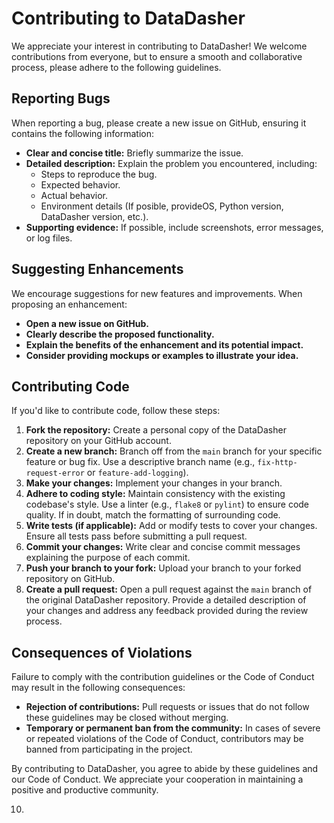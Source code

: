 # Contributing to DataDasher

We appreciate your interest in contributing to DataDasher! We welcome contributions from everyone, but to ensure a smooth and collaborative process, please adhere to the following guidelines.

## Reporting Bugs

When reporting a bug, please create a new issue on GitHub, ensuring it contains the following information:

* **Clear and concise title:** Briefly summarize the issue.
* **Detailed description:** Explain the problem you encountered, including:
    * Steps to reproduce the bug.
    * Expected behavior.
    * Actual behavior. 
    * Environment details (If posible, provideOS, Python version, DataDasher version, etc.).
* **Supporting evidence:** If possible, include screenshots, error messages, or log files.

## Suggesting Enhancements

We encourage suggestions for new features and improvements. When proposing an enhancement:

* **Open a new issue on GitHub.**
* **Clearly describe the proposed functionality.**
* **Explain the benefits of the enhancement and its potential impact.**
* **Consider providing mockups or examples to illustrate your idea.**

## Contributing Code

If you'd like to contribute code, follow these steps:

1. **Fork the repository:** Create a personal copy of the DataDasher repository on your GitHub account.
2. **Create a new branch:** Branch off from the `main` branch for your specific feature or bug fix. Use a descriptive branch name (e.g., `fix-http-request-error` or `feature-add-logging`).
3. **Make your changes:** Implement your changes in your branch.
4. **Adhere to coding style:**  Maintain consistency with the existing codebase's style. Use a linter (e.g., `flake8` or `pylint`) to ensure code quality. If in doubt, match the formatting of surrounding code.
5. **Write tests (if applicable):** Add or modify tests to cover your changes. Ensure all tests pass before submitting a pull request.
6. **Commit your changes:**  Write clear and concise commit messages explaining the purpose of each commit.
7. **Push your branch to your fork:** Upload your branch to your forked repository on GitHub.
8. **Create a pull request:** Open a pull request against the `main` branch of the original DataDasher repository.  Provide a detailed description of your changes and address any feedback provided during the review process.

## Consequences of Violations

Failure to comply with the contribution guidelines or the Code of Conduct may result in the following consequences:

* **Rejection of contributions:** Pull requests or issues that do not follow these guidelines may be closed without merging.
* **Temporary or permanent ban from the community:**  In cases of severe or repeated violations of the Code of Conduct, contributors may be banned from participating in the project.

By contributing to DataDasher, you agree to abide by these guidelines and our Code of Conduct. We appreciate your cooperation in maintaining a positive and productive community.

10. 
